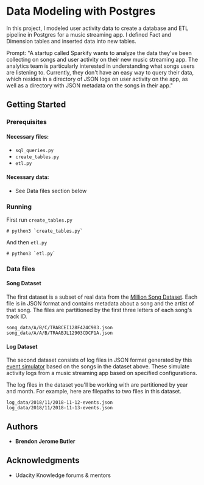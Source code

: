 
# Data Modeling with Postgres

In this project, I modeled user activity data to create a database and ETL pipeline in Postgres for a music streaming app. I defined Fact and Dimension tables and inserted data into new tables.

Prompt: "A startup called Sparkify wants to analyze the data they've been collecting on songs and user activity on their new music streaming app. The analytics team is particularly interested in understanding what songs users are listening to. Currently, they don't have an easy way to query their data, which resides in a directory of JSON logs on user activity on the app, as well as a directory with JSON metadata on the songs in their app."

## Getting Started

### Prerequisites

#### Necessary files:
* `sql_queries.py`
* `create_tables.py`
* `etl.py`

#### Necessary data:
* See Data files section below

### Running
First run `create_tables.py`

```
# python3 `create_tables.py`
```

And then `etl.py`
```
# python3 `etl.py`
```

### Data files

#### Song Dataset
The first dataset is a subset of real data from the [Million Song Dataset](https://labrosa.ee.columbia.edu/millionsong/). Each file is in JSON format and contains metadata about a song and the artist of that song. The files are partitioned by the first three letters of each song's track ID.

```
song_data/A/B/C/TRABCEI128F424C983.json
song_data/A/A/B/TRAABJL12903CDCF1A.json
```


#### Log Dataset
The second dataset consists of log files in JSON format generated by this  [event simulator](https://github.com/Interana/eventsim)  based on the songs in the dataset above. These simulate activity logs from a music streaming app based on specified configurations.

The log files in the dataset you'll be working with are partitioned by year and month. For example, here are filepaths to two files in this dataset.
```
log_data/2018/11/2018-11-12-events.json
log_data/2018/11/2018-11-13-events.json
```



## Authors

* **Brendon Jerome Butler** 

## Acknowledgments

* Udacity Knowledge forums & mentors
